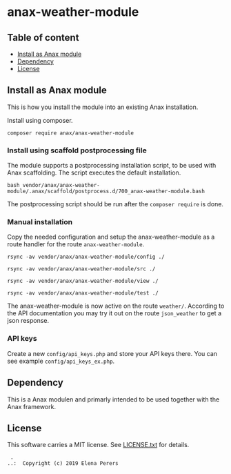 # anax-weather-module

Table of content
------------------------------------

* [Install as Anax module](#Install-as-Anax-module)
* [Dependency](#Dependency)
* [License](#License)



Install as Anax module
------------------------------------

This is how you install the module into an existing Anax installation.

Install using composer.

```
composer require anax/anax-weather-module
```

### Install using scaffold postprocessing file


The module supports a postprocessing installation script, to be used with Anax scaffolding. The script executes the default installation.

```text
bash vendor/anax/anax-weather-module/.anax/scaffold/postprocess.d/700_anax-weather-module.bash
```

The postprocessing script should be run after the `composer require` is done.

### Manual installation

Copy the needed configuration and setup the anax-weather-module as a route handler for the route `anax-weather-module`.

```
rsync -av vendor/anax/anax-weather-module/config ./
```

```
rsync -av vendor/anax/anax-weather-module/src ./
```

```
rsync -av vendor/anax/anax-weather-module/view ./
```

```
rsync -av vendor/anax/anax-weather-module/test ./
```

The anax-weather-module is now active on the route `weather/`. According to the API documentation you may try it out on the route `json_weather` to get a json response.

### API keys

Create a new `config/api_keys.php` and store your API keys there. You can see example `config/api_keys_ex.php`.


Dependency
------------------

This is a Anax modulen and primarly intended to be used together with the Anax framework.



License
------------------

This software carries a MIT license. See [LICENSE.txt](LICENSE.txt) for details.



```
 .  
..:  Copyright (c) 2019 Elena Perers
```